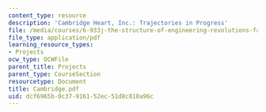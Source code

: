```yaml
---
content_type: resource
description: 'Cambridge Heart, Inc.: Trajectories in Progress'
file: /media/courses/6-933j-the-structure-of-engineering-revolutions-fall-2001/dcf6965b0c37916152ec51d8c818a96c_Cambridge.pdf
file_type: application/pdf
learning_resource_types:
- Projects
ocw_type: OCWFile
parent_title: Projects
parent_type: CourseSection
resourcetype: Document
title: Cambridge.pdf
uid: dcf6965b-0c37-9161-52ec-51d8c818a96c
---
```

